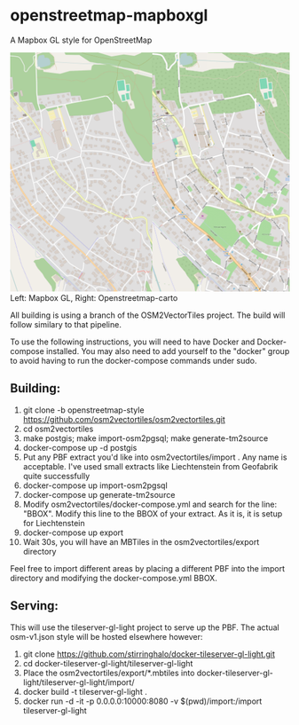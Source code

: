 # openstreetmap-mapboxgl
A Mapbox GL style for OpenStreetMap

![Screenshot](screenshot3.png "Screenshot")
Left: Mapbox GL, Right: Openstreetmap-carto

All building is using a branch of the OSM2VectorTiles project. The build will follow similary to that pipeline.

To use the following instructions, you will need to have Docker and Docker-compose installed. You may also need to add yourself to the "docker" group to avoid having to run the docker-compose commands under sudo.

## Building:

1. git clone -b openstreetmap-style https://github.com/osm2vectortiles/osm2vectortiles.git
2. cd osm2vectortiles
3. make postgis; make import-osm2pgsql; make generate-tm2source
4. docker-compose up -d postgis
5. Put any PBF extract you'd like into osm2vectortiles/import . Any name is acceptable. I've used small extracts like Liechtenstein from Geofabrik quite successfully
6. docker-compose up import-osm2pgsql
7. docker-compose up generate-tm2source
8. Modify osm2vectortiles/docker-compose.yml and search for the line: "BBOX". Modify this line to the BBOX of your extract. As it is, it is setup for Liechtenstein
9. docker-compose up export
10. Wait 30s, you will have an MBTiles in the osm2vectortiles/export directory

Feel free to import different areas by placing a different PBF into the import directory and modifying the docker-compose.yml BBOX.

## Serving:

This will use the tileserver-gl-light project to serve up the PBF. The actual osm-v1.json style will be hosted elsewhere however:

1. git clone https://github.com/stirringhalo/docker-tileserver-gl-light.git
2. cd docker-tileserver-gl-light/tileserver-gl-light
3. Place the osm2vectortiles/export/*.mbtiles into docker-tileserver-gl-light/tileserver-gl-light/import/
4. docker build -t tileserver-gl-light .
5. docker run -d -it -p 0.0.0.0:10000:8080 -v $(pwd)/import:/import tileserver-gl-light


